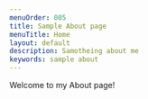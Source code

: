 ```yaml
---
menuOrder: 005
title: Sample About page
menuTitle: Home
layout: default
description: Samotheing about me
keywords: sample about 
---
```


Welcome to my About page!




